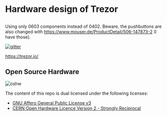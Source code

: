 # Hardware design of Trezor

##
Using only 0603 components instead of 0402. Beware, the pushbuttons are also changed with https://www.mouser.de/ProductDetail/506-147873-2 (I have those).

[![gitter](https://badges.gitter.im/trezor/community.svg)](https://gitter.im/trezor/community)

https://trezor.io/

## Open Source Hardware

![oshw](oshw-logo.png)

The content of this repo is dual licensed under the following licenses:
* [GNU Affero General Public License v3](COPYING)
* [CERN Open Hardware Licence Version 2 - Strongly Reciprocal](LICENSE)


